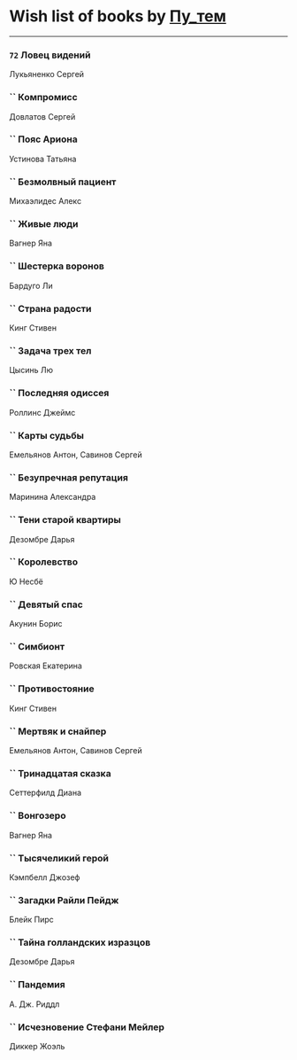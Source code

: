 # Wish list of books by [Пу_тем](https://www.facebook.com/profile.php?id=3448154788585127)
---

### `72` Ловец видений
Лукьяненко Сергей

### `` Компромисс
Довлатов Сергей

### `` Пояс Ариона
Устинова Татьяна

### `` Безмолвный пациент
Михаэлидес Алекс

### `` Живые люди
Вагнер Яна

### `` Шестерка воронов
Бардуго Ли

### `` Страна радости
Кинг Стивен

### `` Задача трех тел
Цысинь Лю

### `` Последняя одиссея
Роллинс Джеймс

### `` Карты судьбы
Емельянов Антон, Савинов Сергей

### `` Безупречная репутация
Маринина Александра

### `` Тени старой квартиры
Дезомбре Дарья

### `` Королевство
Ю Несбё

### `` Девятый спас
Акунин Борис

### `` Симбионт
Ровская Екатерина

### `` Противостояние
Кинг Стивен

### `` Мертвяк и снайпер
Емельянов Антон, Савинов Сергей

### `` Тринадцатая сказка
Сеттерфилд Диана

### `` Вонгозеро
Вагнер Яна

### `` Тысячеликий герой
Кэмпбелл Джозеф

### `` Загадки Райли Пейдж
Блейк Пирс

### `` Тайна голландских изразцов
Дезомбре Дарья

### `` Пандемия
А. Дж. Риддл

### `` Исчезновение Стефани Мейлер
Диккер Жоэль

